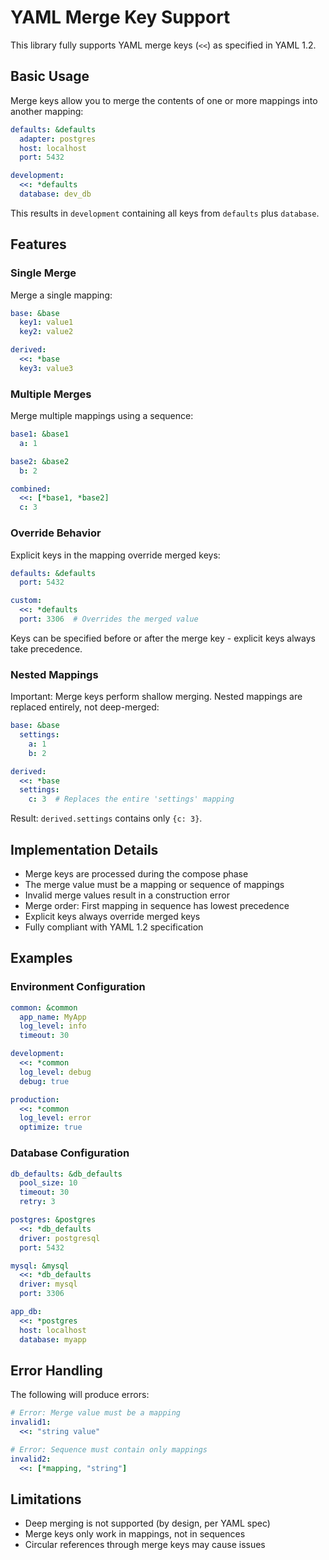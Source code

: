 # YAML Merge Key Support

This library fully supports YAML merge keys (`<<`) as specified in YAML 1.2.

## Basic Usage

Merge keys allow you to merge the contents of one or more mappings into another mapping:

```yaml
defaults: &defaults
  adapter: postgres
  host: localhost
  port: 5432

development:
  <<: *defaults
  database: dev_db
```

This results in `development` containing all keys from `defaults` plus `database`.

## Features

### Single Merge

Merge a single mapping:

```yaml
base: &base
  key1: value1
  key2: value2

derived:
  <<: *base
  key3: value3
```

### Multiple Merges

Merge multiple mappings using a sequence:

```yaml
base1: &base1
  a: 1

base2: &base2
  b: 2

combined:
  <<: [*base1, *base2]
  c: 3
```

### Override Behavior

Explicit keys in the mapping override merged keys:

```yaml
defaults: &defaults
  port: 5432

custom:
  <<: *defaults
  port: 3306  # Overrides the merged value
```

Keys can be specified before or after the merge key - explicit keys always take precedence.

### Nested Mappings

Important: Merge keys perform shallow merging. Nested mappings are replaced entirely, not deep-merged:

```yaml
base: &base
  settings:
    a: 1
    b: 2

derived:
  <<: *base
  settings:
    c: 3  # Replaces the entire 'settings' mapping
```

Result: `derived.settings` contains only `{c: 3}`.

## Implementation Details

- Merge keys are processed during the compose phase
- The merge value must be a mapping or sequence of mappings
- Invalid merge values result in a construction error
- Merge order: First mapping in sequence has lowest precedence
- Explicit keys always override merged keys
- Fully compliant with YAML 1.2 specification

## Examples

### Environment Configuration

```yaml
common: &common
  app_name: MyApp
  log_level: info
  timeout: 30

development:
  <<: *common
  log_level: debug
  debug: true

production:
  <<: *common
  log_level: error
  optimize: true
```

### Database Configuration

```yaml
db_defaults: &db_defaults
  pool_size: 10
  timeout: 30
  retry: 3

postgres: &postgres
  <<: *db_defaults
  driver: postgresql
  port: 5432

mysql: &mysql
  <<: *db_defaults
  driver: mysql
  port: 3306

app_db:
  <<: *postgres
  host: localhost
  database: myapp
```

## Error Handling

The following will produce errors:

```yaml
# Error: Merge value must be a mapping
invalid1:
  <<: "string value"

# Error: Sequence must contain only mappings
invalid2:
  <<: [*mapping, "string"]
```

## Limitations

- Deep merging is not supported (by design, per YAML spec)
- Merge keys only work in mappings, not in sequences
- Circular references through merge keys may cause issues
